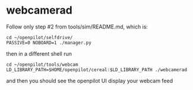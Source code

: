 # webcamerad
Follow only step #2 from tools/sim/README.md, which is:
```
cd ~/openpilot/selfdrive/
PASSIVE=0 NOBOARD=1 ./manager.py
```
then in a different shell run
```
cd ~/openpilot/tools/webcam
LD_LIBRARY_PATH=$HOME/openpilot/cereal:$LD_LIBRARY_PATH ./webcamerad
```
and then you should see the openpilot UI display your webcam feed
